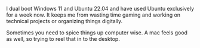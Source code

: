 
I dual boot Windows 11 and Ubuntu 22.04 and have used Ubuntu exclusively for a week now. It keeps me from wasting time gaming and working on technical projects or organizing things digitally. 

Sometimes you need to spice things up computer wise. A mac feels good as well, so trying to reel that in to the desktop.
